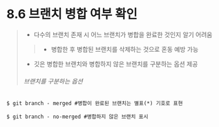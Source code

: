 <h1>8.6 브랜치 병합 여부 확인</h2>

> - 다수의 브랜치 존재 시 어느 브랜치가 병합을 완료한 것인지 알기 어려움
>> - 병합한 후 병합된 브랜치를 삭제하는 것으로 혼동 예방 가능
>
> - 깃은 병합한 브랜치와 병합하지 않은 브랜치를 구분하는 옵션 제공
> <h6> 브랜치를 구분하는 옵션 </h6>
```git
$ git branch - merged #병합이 완료된 브랜치는 별표(*) 기호로 표현

$ git branch - no-merged #병합하지 않은 브랜치 표시
```
